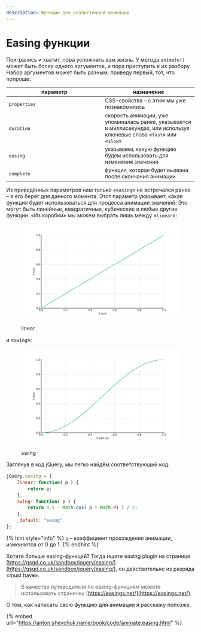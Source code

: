 ```yaml
---
description: Функции для реалистичной анимации
---
```


# Easing функции

Поигрались и хватит, пора усложнить вам жизнь. У метода `animate()` может быть более одного аргументов, и пора приступить к их разбору. Набор аргументов может быть разным; приведу первый, тот, что попроще:

<table data-header-hidden><thead><tr><th width="243">параметр</th><th>назначение</th></tr></thead><tbody><tr><td><code>properties</code></td><td>CSS-свойства – с этим мы уже познакомились</td></tr><tr><td><code>duration</code></td><td>скорость анимации, уже упоминалась ранее, указывается в миллисекундах, или используя ключевые слова «<code>fast</code>» или «<code>slow</code>»</td></tr><tr><td><code>easing</code></td><td>указываем, какую функцию будем использовать для изменения значений</td></tr><tr><td><code>complete</code></td><td>функция, которая будет вызвана после окончания анимации</td></tr></tbody></table>

Из приведённых параметров нам только «`easing`» не встречался ранее – я его берёг для данного момента. Этот параметр указывает, какая функция будет использоваться для процесса анимации значений. Это могут быть линейные, квадратичные, кубические и любые другие функции. «Из коробки» мы можем выбрать лишь между «`linear`»:

<figure><img src="../.gitbook/assets/linear.svg" alt="" width="563"><figcaption><p>linear</p></figcaption></figure>

и «`swing`»:

<figure><img src="../.gitbook/assets/swing.svg" alt="" width="563"><figcaption><p>swing</p></figcaption></figure>

Заглянув в код jQuery, мы легко найдём соответствующий код:

```javascript
jQuery.easing = {
    linear: function( p ) {
        return p;
    },
    swing: function( p ) {
        return 0.5 - Math.cos( p * Math.PI ) / 2;
    },
    _default: "swing"
};
```

{% hint style="info" %}
`p` – коэффициент прохождения анимации, изменяется от 0 до 1.
{% endhint %}

Хотите больше easing-функций? Тогда ищите easing plugin на странице [https://gsgd.co.uk/sandbox/jquery/easing/](https://gsgd.co.uk/sandbox/jquery/easing/), он действительно из разряда «must have».

> В качестве путеводителя по easing-функциям можете использовать страничку [https://easings.net/](https://easings.net/).

О том, как написать свою функцию для анимации я расскажу попозже.

{% embed url="https://anton.shevchuk.name/book/code/animate.easing.html" %}
